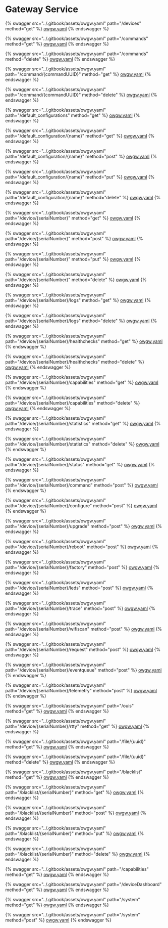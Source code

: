 # Gateway Service

{% swagger src="../.gitbook/assets/owgw.yaml" path="/devices" method="get" %}
[owgw.yaml](../.gitbook/assets/owgw.yaml)
{% endswagger %}

{% swagger src="../.gitbook/assets/owgw.yaml" path="/commands" method="get" %}
[owgw.yaml](../.gitbook/assets/owgw.yaml)
{% endswagger %}

{% swagger src="../.gitbook/assets/owgw.yaml" path="/commands" method="delete" %}
[owgw.yaml](../.gitbook/assets/owgw.yaml)
{% endswagger %}

{% swagger src="../.gitbook/assets/owgw.yaml" path="/command/{commandUUID}" method="get" %}
[owgw.yaml](../.gitbook/assets/owgw.yaml)
{% endswagger %}

{% swagger src="../.gitbook/assets/owgw.yaml" path="/command/{commandUUID}" method="delete" %}
[owgw.yaml](../.gitbook/assets/owgw.yaml)
{% endswagger %}

{% swagger src="../.gitbook/assets/owgw.yaml" path="/default_configurations" method="get" %}
[owgw.yaml](../.gitbook/assets/owgw.yaml)
{% endswagger %}

{% swagger src="../.gitbook/assets/owgw.yaml" path="/default_configuration/{name}" method="get" %}
[owgw.yaml](../.gitbook/assets/owgw.yaml)
{% endswagger %}

{% swagger src="../.gitbook/assets/owgw.yaml" path="/default_configuration/{name}" method="post" %}
[owgw.yaml](../.gitbook/assets/owgw.yaml)
{% endswagger %}

{% swagger src="../.gitbook/assets/owgw.yaml" path="/default_configuration/{name}" method="put" %}
[owgw.yaml](../.gitbook/assets/owgw.yaml)
{% endswagger %}

{% swagger src="../.gitbook/assets/owgw.yaml" path="/default_configuration/{name}" method="delete" %}
[owgw.yaml](../.gitbook/assets/owgw.yaml)
{% endswagger %}

{% swagger src="../.gitbook/assets/owgw.yaml" path="/device/{serialNumber}" method="get" %}
[owgw.yaml](../.gitbook/assets/owgw.yaml)
{% endswagger %}

{% swagger src="../.gitbook/assets/owgw.yaml" path="/device/{serialNumber}" method="post" %}
[owgw.yaml](../.gitbook/assets/owgw.yaml)
{% endswagger %}

{% swagger src="../.gitbook/assets/owgw.yaml" path="/device/{serialNumber}" method="put" %}
[owgw.yaml](../.gitbook/assets/owgw.yaml)
{% endswagger %}

{% swagger src="../.gitbook/assets/owgw.yaml" path="/device/{serialNumber}" method="delete" %}
[owgw.yaml](../.gitbook/assets/owgw.yaml)
{% endswagger %}

{% swagger src="../.gitbook/assets/owgw.yaml" path="/device/{serialNumber}/logs" method="get" %}
[owgw.yaml](../.gitbook/assets/owgw.yaml)
{% endswagger %}

{% swagger src="../.gitbook/assets/owgw.yaml" path="/device/{serialNumber}/logs" method="delete" %}
[owgw.yaml](../.gitbook/assets/owgw.yaml)
{% endswagger %}

{% swagger src="../.gitbook/assets/owgw.yaml" path="/device/{serialNumber}/healthchecks" method="get" %}
[owgw.yaml](../.gitbook/assets/owgw.yaml)
{% endswagger %}

{% swagger src="../.gitbook/assets/owgw.yaml" path="/device/{serialNumber}/healthchecks" method="delete" %}
[owgw.yaml](../.gitbook/assets/owgw.yaml)
{% endswagger %}

{% swagger src="../.gitbook/assets/owgw.yaml" path="/device/{serialNumber}/capabilities" method="get" %}
[owgw.yaml](../.gitbook/assets/owgw.yaml)
{% endswagger %}

{% swagger src="../.gitbook/assets/owgw.yaml" path="/device/{serialNumber}/capabilities" method="delete" %}
[owgw.yaml](../.gitbook/assets/owgw.yaml)
{% endswagger %}

{% swagger src="../.gitbook/assets/owgw.yaml" path="/device/{serialNumber}/statistics" method="get" %}
[owgw.yaml](../.gitbook/assets/owgw.yaml)
{% endswagger %}

{% swagger src="../.gitbook/assets/owgw.yaml" path="/device/{serialNumber}/statistics" method="delete" %}
[owgw.yaml](../.gitbook/assets/owgw.yaml)
{% endswagger %}

{% swagger src="../.gitbook/assets/owgw.yaml" path="/device/{serialNumber}/status" method="get" %}
[owgw.yaml](../.gitbook/assets/owgw.yaml)
{% endswagger %}

{% swagger src="../.gitbook/assets/owgw.yaml" path="/device/{serialNumber}/command" method="post" %}
[owgw.yaml](../.gitbook/assets/owgw.yaml)
{% endswagger %}

{% swagger src="../.gitbook/assets/owgw.yaml" path="/device/{serialNumber}/configure" method="post" %}
[owgw.yaml](../.gitbook/assets/owgw.yaml)
{% endswagger %}

{% swagger src="../.gitbook/assets/owgw.yaml" path="/device/{serialNumber}/upgrade" method="post" %}
[owgw.yaml](../.gitbook/assets/owgw.yaml)
{% endswagger %}

{% swagger src="../.gitbook/assets/owgw.yaml" path="/device/{serialNumber}/reboot" method="post" %}
[owgw.yaml](../.gitbook/assets/owgw.yaml)
{% endswagger %}

{% swagger src="../.gitbook/assets/owgw.yaml" path="/device/{serialNumber}/factory" method="post" %}
[owgw.yaml](../.gitbook/assets/owgw.yaml)
{% endswagger %}

{% swagger src="../.gitbook/assets/owgw.yaml" path="/device/{serialNumber}/leds" method="post" %}
[owgw.yaml](../.gitbook/assets/owgw.yaml)
{% endswagger %}

{% swagger src="../.gitbook/assets/owgw.yaml" path="/device/{serialNumber}/trace" method="post" %}
[owgw.yaml](../.gitbook/assets/owgw.yaml)
{% endswagger %}

{% swagger src="../.gitbook/assets/owgw.yaml" path="/device/{serialNumber}/wifiscan" method="post" %}
[owgw.yaml](../.gitbook/assets/owgw.yaml)
{% endswagger %}

{% swagger src="../.gitbook/assets/owgw.yaml" path="/device/{serialNumber}/request" method="post" %}
[owgw.yaml](../.gitbook/assets/owgw.yaml)
{% endswagger %}

{% swagger src="../.gitbook/assets/owgw.yaml" path="/device/{serialNumber}/eventqueue" method="post" %}
[owgw.yaml](../.gitbook/assets/owgw.yaml)
{% endswagger %}

{% swagger src="../.gitbook/assets/owgw.yaml" path="/device/{serialNumber}/telemetry" method="post" %}
[owgw.yaml](../.gitbook/assets/owgw.yaml)
{% endswagger %}

{% swagger src="../.gitbook/assets/owgw.yaml" path="/ouis" method="get" %}
[owgw.yaml](../.gitbook/assets/owgw.yaml)
{% endswagger %}

{% swagger src="../.gitbook/assets/owgw.yaml" path="/device/{serialNumber}/rtty" method="get" %}
[owgw.yaml](../.gitbook/assets/owgw.yaml)
{% endswagger %}

{% swagger src="../.gitbook/assets/owgw.yaml" path="/file/{uuid}" method="get" %}
[owgw.yaml](../.gitbook/assets/owgw.yaml)
{% endswagger %}

{% swagger src="../.gitbook/assets/owgw.yaml" path="/file/{uuid}" method="delete" %}
[owgw.yaml](../.gitbook/assets/owgw.yaml)
{% endswagger %}

{% swagger src="../.gitbook/assets/owgw.yaml" path="/blacklist" method="get" %}
[owgw.yaml](../.gitbook/assets/owgw.yaml)
{% endswagger %}

{% swagger src="../.gitbook/assets/owgw.yaml" path="/blacklist/{serialNumber}" method="get" %}
[owgw.yaml](../.gitbook/assets/owgw.yaml)
{% endswagger %}

{% swagger src="../.gitbook/assets/owgw.yaml" path="/blacklist/{serialNumber}" method="post" %}
[owgw.yaml](../.gitbook/assets/owgw.yaml)
{% endswagger %}

{% swagger src="../.gitbook/assets/owgw.yaml" path="/blacklist/{serialNumber}" method="put" %}
[owgw.yaml](../.gitbook/assets/owgw.yaml)
{% endswagger %}

{% swagger src="../.gitbook/assets/owgw.yaml" path="/blacklist/{serialNumber}" method="delete" %}
[owgw.yaml](../.gitbook/assets/owgw.yaml)
{% endswagger %}

{% swagger src="../.gitbook/assets/owgw.yaml" path="/capabilities" method="get" %}
[owgw.yaml](../.gitbook/assets/owgw.yaml)
{% endswagger %}

{% swagger src="../.gitbook/assets/owgw.yaml" path="/deviceDashboard" method="get" %}
[owgw.yaml](../.gitbook/assets/owgw.yaml)
{% endswagger %}

{% swagger src="../.gitbook/assets/owgw.yaml" path="/system" method="get" %}
[owgw.yaml](../.gitbook/assets/owgw.yaml)
{% endswagger %}

{% swagger src="../.gitbook/assets/owgw.yaml" path="/system" method="post" %}
[owgw.yaml](../.gitbook/assets/owgw.yaml)
{% endswagger %}
